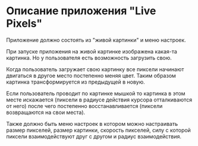 # Описание приложения "Live Pixels"

Приложение должно состоять из "живой картинки" и меню настроек.

При запуске приложения на живой картинке изображена какая-та картинка. Но у пользователя есть возможность загрузить свою.

Когда пользователь загружает свою картинку все пиксели начинают двигаться в другое место постепенно меняя цвет. Таким образом картинка трансформируется из предыдущей в новую.

Если пользователь проводит по картинке мышкой то картинка в этом месте искажается (пиксели в радиусе действия курсора отталкиваются от него) после чего постепенно восстанавливается (пиксели возвращаются на свои места).

Также должно быть меню настроек в котором можно настраивать размер пикселей, размер картинки, скорость пикселей, силу с которой пиксели взаимодействуют друг с другом и радиус взаимодействия.
